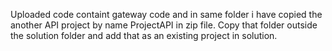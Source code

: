 Uploaded code containt gateway code and in same folder i have copied the another API project by name ProjectAPI in zip file.
Copy that folder outside the solution folder and add that as an existing project in solution.
